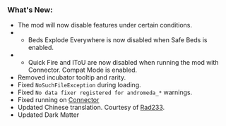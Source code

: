 ### What's New:

* The mod will now disable features under certain conditions.
* * Beds Explode Everywhere is now disabled when Safe Beds is enabled.
* * Quick Fire and IToU are now disabled when running the mod with Connector. Compat Mode is enabled.
* Removed incubator tooltip and rarity.
* Fixed `NoSuchFileException` during loading.
* Fixed `No data fixer registered for andromeda_*` warnings.
* Fixed running on [Connector](https://modrinth.com/mod/connector)
* Updated Chinese translation. Courtesy of [Rad233](https://github.com/Rad233).
* Updated Dark Matter